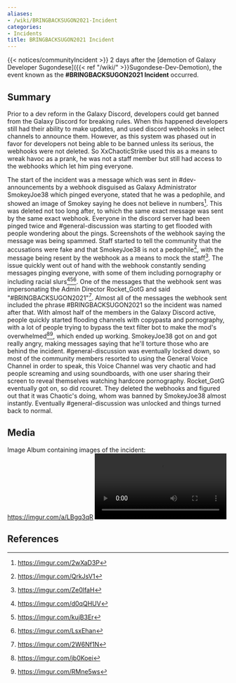 ```yaml
---
aliases:
- /wiki/BRINGBACKSUGON2021-Incident
categories:
- Incidents
title: BRINGBACKSUGON2021 Incident
---
```


{{< notices/communityIncident >}} 2 days after the [demotion of Galaxy Developer Sugondese]({{< ref "/wiki/" >}}Sugondese-Dev-Demotion), the event known as the **#BRINGBACKSUGON2021 Incident** occurred.

## Summary

Prior to a dev reform in the Galaxy Discord, developers could get banned from the Galaxy Discord for breaking rules. When this happened developers still had their ability to make updates, and used discord webhooks in select channels to announce them. However, as this system was phased out in favor for developers not being able to be banned unless its serious, the webhooks were not deleted. So XxChaoticStrike used this as a means to wreak havoc as a prank, he was not a staff member but still had access to the webhooks which let him ping everyone.

The start of the incident was a message which was sent in #dev-announcements by a webhook disguised as Galaxy Administrator SmokeyJoe38 which pinged everyone, stated that he was a pedophile, and showed an image of Smokey saying he does not believe in numbers[^1]. This was deleted not too long after, to which the same exact message was sent by the same exact webhook. Everyone in the discord server had been pinged twice and #general-discussion was starting to get flooded with people wondering about the pings. Screenshots of the webhook saying the message was being spammed. Staff started to tell the community that the accusations were fake and that SmokeyJoe38 is not a pedophile[^2], with the message being resent by the webhook as a means to mock the staff[^3]. The issue quickly went out of hand with the webhook constantly sending messages pinging everyone, with some of them including pornography or including racial slurs[^4][^5][^6]. One of the messages that the webhook sent was impersonating the Admin Director Rocket_GotG and said "#BRINGBACKSUGON2021"[^7]. Almost all of the messages the webhook sent included the phrase #BRINGBACKSUGON2021 so the incident was named after that. With almost half of the members in the Galaxy Discord active, people quickly started flooding channels with copypasta and pornography, with a lot of people trying to bypass the text filter bot to make the mod's overwhelmed[^8][^9], which ended up working. SmokeyJoe38 got on and got really angry, making messages saying that he'll torture those who are behind the incident. #general-discussion was eventually locked down, so most of the community members resorted to using the General Voice Channel in order to speak, this Voice Channel was very chaotic and had people screaming and using soundboards, with one user sharing their screen to reveal themselves watching hardcore pornography. Rocket_GotG eventually got on, so did rcouret. They deleted the webhooks and figured out that it was Chaotic's doing, whom was banned by SmokeyJoe38 almost instantly. Eventually #general-discussion was unlocked and things turned back to normal.

## Media

Image Album containing images of the incident: <https://imgur.com/a/LBgq3qR> ![Video showing a part of the incident
(WARNING MIGHT HAVE NSFW
CONTENT)](Bringbacksugon2021_incident.mp4 "Video showing a part of the incident (WARNING MIGHT HAVE NSFW CONTENT)")

## References

<references />

[^1]: <https://imgur.com/2wXaD3P>

[^2]: <https://imgur.com/QrkJsV1>

[^3]: <https://imgur.com/Ze0lfaH>

[^4]: <https://imgur.com/d0qQHUV>

[^5]: <https://imgur.com/kujB3Er>

[^6]: <https://imgur.com/LsxEhan>

[^7]: <https://imgur.com/2W6Nf1N>

[^8]: <https://imgur.com/jb0Koei>

[^9]: <https://imgur.com/RMne5ws>
